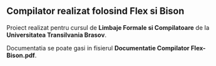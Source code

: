 ## Compilator realizat folosind Flex si Bison

Proiect realizat pentru cursul de **Limbaje Formale si Compilatoare** de la **Universitatea Transilvania Brasov**.

Documentatia se poate gasi in fisierul **Documentatie Compilator Flex-Bison.pdf**.
